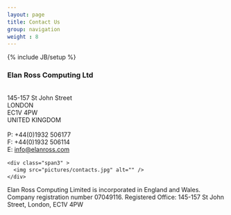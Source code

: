 ```yaml
---
layout: page
title: Contact Us
group: navigation
weight : 8
---
```

{% include JB/setup %}


<div class="row">
    <div class="span7">
      <h3>Elan Ross Computing Ltd</h3>
      <p><br>145-157 St John Street<br>LONDON<br>EC1V 4PW<br>UNITED KINGDOM<br><br>P: +44(0)1932 506177<br>F: +44(0)1932 506114<br>E: <a href="mailto:info@elanross.com">info@elanross.com</a></p>
    </div>

    <div class="span3" >
      <img src="pictures/contacts.jpg" alt="" />
    </div>
</div>


<p>Elan Ross Computing Limited is incorporated in England and Wales. Company registration number 07049116. Registered Office: 145-157 St John Street, London, EC1V 4PW</p>